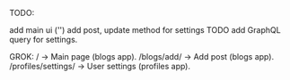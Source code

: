 TODO:

add main ui ('\')
add post, update method for settings TODO
add GraphQL query for settings.


GROK:
/ → Main page (blogs app).
/blogs/add/ → Add post (blogs app).
/profiles/settings/ → User settings (profiles app).